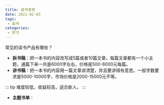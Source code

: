 ```yaml
---
title: 读书变现
date: 2021-02-03
tags:
 - 读书
categories:
 - 学习
---
```


常见的读书产品有哪些？

- **拆书稿**：把一本书的内容改写成5篇或者10篇文章，每篇文章都有一个小主题，通篇下来一共是6000字左右，价格是500-6000元每篇。
- **讲书稿**：把一本书的内容用一篇文章讲清楚，并且要讲得有意思。一般字数要求是5000-10000字，市场价格是2000-15000元不等。

::: tip
难度较低，收益较高，适合新人。
:::

- **主题书单**：